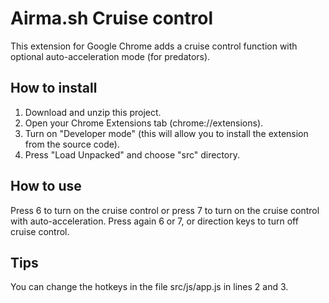 # Airma.sh Cruise control

This extension for Google Chrome adds a cruise control function with optional auto-acceleration mode (for predators).

## How to install

1.  Download and unzip this project.
2.  Open your Chrome Extensions tab (chrome://extensions).
3.  Turn on "Developer mode" (this will allow you to install the extension from the source code).
4.  Press "Load Unpacked" and choose "src" directory.

## How to use

Press 6 to turn on the cruise control or press 7 to turn on the cruise control with auto-acceleration.
Press again 6 or 7, or direction keys to turn off cruise control.

## Tips

You can change the hotkeys in the file src/js/app.js in lines 2 and 3.
